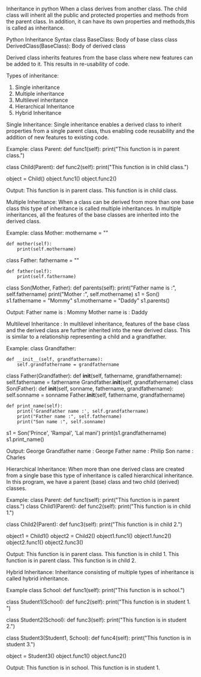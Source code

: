 Inheritance in python
When a class derives from another class. The child class will inherit all the public and protected properties and methods from the parent class. In addition, it can have its own properties and methods,this is called as inheritance.

Python Inheritance Syntax
class BaseClass:
  Body of base class
class DerivedClass(BaseClass):
  Body of derived class

Derived class inherits features from the base class where new features can be added to it. This results in re-usability of code.

Types of inheritance:
1. Single inheritance
2. Multiple inheritance
3. Multilevel inheritance
4. Hierarchical Inheritance
5. Hybrid Inheritance



Single Inheritance:
Single inheritance enables a derived class to inherit properties from a single parent class, thus enabling code reusability and the addition of new features to existing code.

Example:
class Parent:
    def func1(self):
        print("This function is in parent class.")
 
class Child(Parent):
    def func2(self):
        print("This function is in child class.")
 
object = Child()
object.func1()
object.func2()

Output:
This function is in parent class.
This function is in child class.

Multiple Inheritance:
When a class can be derived from more than one base class this type of inheritance is called multiple inheritances. In multiple inheritances, all the features of the base classes are inherited into the derived class.

Example:
class Mother:
    mothername = ""
 
    def mother(self):
        print(self.mothername)
 
 
class Father:
    fathername = ""
 
    def father(self):
        print(self.fathername)
 
 
class Son(Mother, Father):
    def parents(self):
        print("Father name is :", self.fathername)
        print("Mother :", self.mothername)
s1 = Son()
s1.fathername = "Mommy"
s1.mothername = "Daddy"
s1.parents()

Output:
Father name is : Mommy
Mother name is : Daddy

Multilevel Inheritance :
In multilevel inheritance, features of the base class and the derived class are further inherited into the new derived class. This is similar to a relationship representing a child and a grandfather.

Example:
class Grandfather:
 
    def __init__(self, grandfathername):
        self.grandfathername = grandfathername
 
 
class Father(Grandfather):
    def __init__(self, fathername, grandfathername):
        self.fathername = fathername
        Grandfather.__init__(self, grandfathername)
class Son(Father):
    def __init__(self, sonname, fathername, grandfathername):
        self.sonname = sonname
        Father.__init__(self, fathername, grandfathername)
 
    def print_name(self):
        print('Grandfather name :', self.grandfathername)
        print("Father name :", self.fathername)
        print("Son name :", self.sonname)
s1 = Son('Prince', 'Rampal', 'Lal mani')
print(s1.grandfathername)
s1.print_name()

Output:
George
Grandfather name : George
Father name : Philip
Son name : Charles

Hierarchical Inheritance:
When more than one derived class are created from a single base this type of inheritance is called hierarchical inheritance. In this program, we have a parent (base) class and two child (derived) classes.

Example:
class Parent:
    def func1(self):
        print("This function is in parent class.")
class Child1(Parent):
    def func2(self):
        print("This function is in child 1.")
      
class Child2(Parent):
    def func3(self):
        print("This function is in child 2.")
 
 object1 = Child1()
object2 = Child2()
object1.func1()
object1.func2()
object2.func1()
object2.func3()

Output:
This function is in parent class.
This function is in child 1.
This function is in parent class.
This function is in child 2.

Hybrid Inheritance:
Inheritance consisting of multiple types of inheritance is called hybrid inheritance.

Example
class School:
    def func1(self):
        print("This function is in school.")
 
 
class Student1(School):
    def func2(self):
        print("This function is in student 1. ")
 
 
class Student2(School):
    def func3(self):
        print("This function is in student 2.")
 
 
class Student3(Student1, School):
    def func4(self):
        print("This function is in student 3.")
 
object = Student3()
object.func1()
object.func2()

Output:
This function is in school.
This function is in student 1.